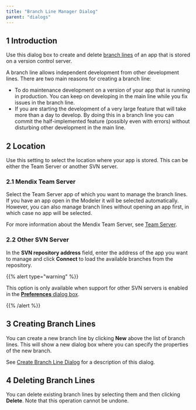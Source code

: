 ```yaml
---
title: "Branch Line Manager Dialog"
parent: "dialogs"
---
```


## 1 Introduction
Use this dialog box to create and delete [branch lines](version-control) of an app that is stored on a version control server.

A branch line allows independent development from other development lines. There are two main reasons for creating a branch line:
* To do maintenance development on a version of your app that is running in production. You can keep on developing in the main line while you fix issues in the branch line.
* If you are starting the development of a very large feature that will take more than a day to develop. By doing this in a branch line you can commit the half-implemented feature (possibly even with errors) without disturbing other development in the main line.

## 2 Location

Use this setting to select the location where your app is stored. This can be either the Team Server or another SVN server.

### 2.1 Mendix Team Server

Select the Team Server app of which you want to manage the branch lines. If you have an app open in the Modeler it will be selected automatically. However, you can also manage branch lines without opening an app first, in which case no app will be selected.

For more information about the Mendix Team Server, see [Team Server](team-server).

### 2.2 Other SVN Server

In the **SVN repository address** field, enter the address of the app you want to manage and click **Connect** to load the available branches from the repository.

{{% alert type="warning" %}}

This option is only available when support for other SVN servers is enabled in the [**Preferences** dialog box](preferences-dialog).

{{% /alert %}}

## 3 Creating Branch Lines

You can create a new branch line by clicking **New** above the list of branch lines. This will show a new dialog box where you can specify the properties of the new branch.

See [Create Branch Line Dialog](create-branch-line-dialog) for a description of this dialog.

## 4 Deleting Branch Lines

You can delete existing branch lines by selecting them and then clicking **Delete**. Note that this operation cannot be undone.
